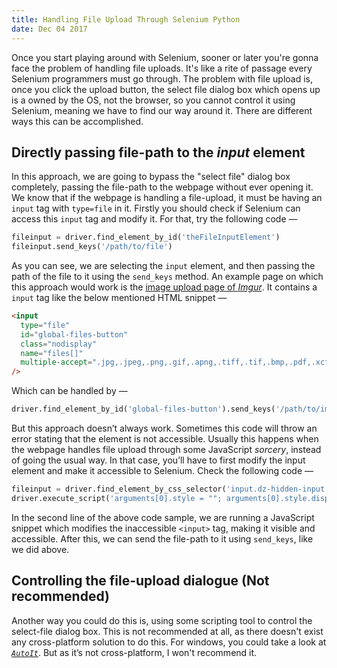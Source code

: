 ```yaml
---
title: Handling File Upload Through Selenium Python
date: Dec 04 2017
---
```


Once you start playing around with Selenium, sooner or later you're gonna face the problem of handling file uploads. It's like a rite of passage every Selenium programmers must go through. The problem with file upload is, once you click the upload button, the select file dialog box which opens up is a owned by the OS, not the browser, so you cannot control it using Selenium, meaning we have to find our way around it. There are different ways this can be accomplished.

## Directly passing file-path to the _input_ element

In this approach, we are going to bypass the "select file" dialog box completely, passing the file-path to the webpage without ever opening it. We know that if the webpage is handling a file-upload, it must be having an `input` tag with `type=file` in it. Firstly you should check if Selenium can access this `input` tag and modify it. For that, try the following code —

```python
fileinput = driver.find_element_by_id('theFileInputElement')
fileinput.send_keys('/path/to/file')
```

As you can see, we are selecting the `input` element, and then passing the path of the file to it using the `send_keys` method. An example page on which this approach would work is the [image upload page of _Imgur_](https://imgur.com/upload). It contains a `input` tag like the below mentioned HTML snippet —

```html
<input
  type="file"
  id="global-files-button"
  class="nodisplay"
  name="files[]"
  multiple-accept=".jpg,.jpeg,.png,.gif,.apng,.tiff,.tif,.bmp,.pdf,.xcf,.webp,.mp4,.mov"
/>
```

Which can be handled by —

```python
driver.find_element_by_id('global-files-button').send_keys('/path/to/image/file')
```

But this approach doesn’t always work. Sometimes this code will throw an error stating that the element is not accessible. Usually this happens when the webpage handles file upload through some JavaScript _sorcery_, instead of going the usual way. In that case, you’ll have to first modify the input element and make it accessible to Selenium. Check the following code —

```python
fileinput = driver.find_element_by_css_selector('input.dz-hidden-input')
driver.execute_script('arguments[0].style = ""; arguments[0].style.display = "block"; arguments[0].style.visibility = "visible";', fileinput)
```

In the second line of the above code sample, we are running a JavaScript snippet which modifies the inaccessible `<input>` tag, making it visible and accessible. After this, we can send the file-path to it using `send_keys`, like we did above.

## Controlling the file-upload dialogue (Not recommended)

Another way you could do this is, using some scripting tool to control the select-file dialog box. This is not recommended at all, as there doesn't exist any cross-platform solution to do this. For windows, you could take a look at [_`AutoIt`_](https://www.autoitscript.com/site/autoit/). But as it’s not cross-platform, I won't recommend it.
